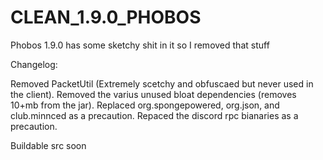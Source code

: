 # CLEAN_1.9.0_PHOBOS
Phobos 1.9.0 has some sketchy shit in it so I removed that stuff


Changelog:

Removed PacketUtil (Extremely scetchy and obfuscaed but never used in the client).
Removed the varius unused bloat dependencies (removes 10+mb from the jar).
Replaced org.spongepowered, org.json, and club.minnced as a precaution.
Repaced the discord rpc bianaries as a precaution.


Buildable src soon
